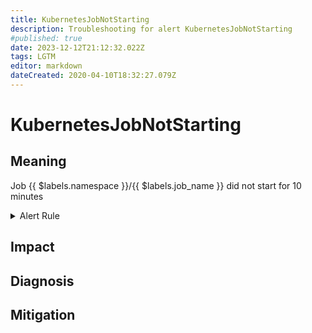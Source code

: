 ```yaml
---
title: KubernetesJobNotStarting
description: Troubleshooting for alert KubernetesJobNotStarting
#published: true
date: 2023-12-12T21:12:32.022Z
tags: LGTM
editor: markdown
dateCreated: 2020-04-10T18:32:27.079Z
---
```


# KubernetesJobNotStarting

## Meaning
[//]: # "Short paragraph that explains what the alert means"
Job {{ $labels.namespace }}/{{ $labels.job_name }} did not start for 10 minutes

<details>
  <summary>Alert Rule</summary>

  ```yaml
alert: KubernetesJobNotStarting
expr: kube_job_status_active == 0 and kube_job_status_failed == 0 and kube_job_status_succeeded == 0 and (time() - kube_job_status_start_time) > 600
for: 0m
labels:
    severity: warning
annotations:
    summary: Kubernetes Job not starting ({{ $labels.namespace }}/{{ $labels.job_name }})
    description: |-
        Job {{ $labels.namespace }}/{{ $labels.job_name }} did not start for 10 minutes
          VALUE = {{ $value }}
          LABELS = {{ $labels }}
    runbook: https://github.com/srerun/prometheus-alerts/content/runbooks/KubernetesJobNotStarting

  ```
</details>


## Impact
[//]: # "What could / will happen if the alert is not addressed"



## Diagnosis
[//]: # "Steps to take to identify the cause of the problem"



## Mitigation
[//]: # "The steps necessary to resolve the alert"
